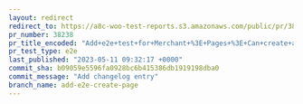 ```yaml
---
layout: redirect
redirect_to: https://a8c-woo-test-reports.s3.amazonaws.com/public/pr/38238/e2e/index.html
pr_number: 38238
pr_title_encoded: "Add+e2e+test+for+Merchant+%3E+Pages+%3E+Can+create+a+new+page"
pr_test_type: e2e
last_published: "2023-05-11 09:32:17 +0000"
commit_sha: b09059e5596fa0928bc6b415386db1919198dba0
commit_message: "Add changelog entry"
branch_name: add-e2e-create-page
---
```

